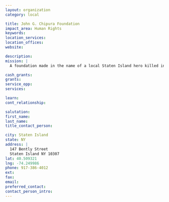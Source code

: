 ```yaml
---
layout: organization
category: local

title: John G. Chipura Foundation
impact_area: Human Rights
keywords: 
location_services: 
location_offices: 
website: 

description: 
mission: |
  A foundation made in the name of a local Staten Island hero killed in the line of duty on 9/11

cash_grants: 
grants: 
service_opp: 
services: 

learn: 
cont_relationship: 

salutation: 
first_name: 
last_name: 
title_contact_person: 

city: Staten Island
state: NY
address: |
  147 Bently Street     
  Staten Island NY 10307
lat: 40.509321
lng: -74.249986
phone: 917-386-4012
ext: 
fax: 
email: 
preferred_contact: 
contact_person_intro: 
---
```

